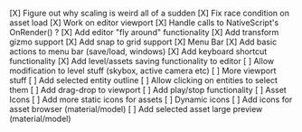 [X] Figure out why scaling is weird all of a sudden
    [X] Fix race condition on asset load
[X] Work on editor viewport
    [X] Handle calls to NativeScript's OnRender() ? 
    [X] Add editor "fly around" functionality
    [X] Add transform gizmo support
    [X] Add snap to grid support
[X] Menu Bar
    [X] Add basic actions to menu bar (save/load, windows)
    [X] Add keyboard shortcut functionality
[X] Add level/assets saving functionality to editor
[ ] Allow modification to level stuff (skybox, active camera etc)
[ ] More viewport stuff
    [ ] Add selected entity outline
    [ ] Allow clicking on entities to select them
    [ ] Add drag-drop to viewport
[ ] Add play/stop functionality
[ ] Asset Icons
    [ ] Add more static icons for assets
    [ ] Dynamic icons
        [ ] Add icons for asset browser (material/model)
        [ ] Add selected asset large preview (material/model)
